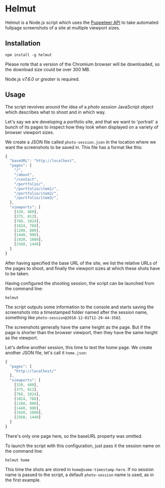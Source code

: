 # Helmut

Helmut is a Node.js script which uses the [Puppeteer API](https://developers.google.com/web/tools/puppeteer/) to take automated fullpage screenshots of a site at multiple viewport sizes.

## Installation

```shell
npm install -g helmut
```

Please note that a version of the Chromium browser will be downloaded, so the download size could be over 300 MB.

Node.js *v7.6.0 or greater* is required.

## Usage

The script revolves around the idea of a *photo session* JavaScript object which describes what to shoot and in which way. 

Let's say we are developing a portfolio site, and that we want to 'portrait' a bunch of its pages to inspect how they look when displayed on a variety of browser viewport sizes. 

We create a JSON file called `photo-session.json` in the location where we want the screenshots to be saved in. This file has a format like this: 

```javascript
{
  "baseURL": "http://localhost",
  "pages": [
    "/",
    "/about",
    "/contact",
    "/portfolio/",
    "/portfolio/item1/",
    "/portfolio/item2/",
    "/portfolio/item3/",
  ],
  "viewports": [
    [320, 480],
    [375, 812],
    [768, 1024],
    [1024, 768],
    [1280, 800],
    [1440, 900],
    [1920, 1080],
    [2560, 1440]
  ]
}
```

After having specified the base URL of the site, we list the relative URLs of the pages to shoot, and finally the viewport sizes at which these shots have to be taken.

Having configured the shooting session, the script can be launched from the command line:

```shell
helmut
```

The script outputs some information to the console and starts saving the screenshots into a  timestamped folder named after the session name, something like `photo-session@2018-12-01T12-29-44-358Z`.

The screenshots generally have the same height as the page. But if the page is shorter than the browser viewport, then they have the same height as the viewport.

Let's define another session, this time to test the home page. We create another JSON file, let's call it `home.json`:

```javascript
{
  "pages": [
    "http://localhost/"
  ],
  "viewports": [
    [320, 480],
    [375, 812],
    [768, 1024],
    [1024, 768],
    [1280, 800],
    [1440, 900],
    [1920, 1080],
    [2560, 1440]
  ]
}
```

There's only one page here, so the baseURL property was omitted.

To launch the script with this configuration,  just pass it the session name on the command line:

```shell
helmut home
```

This time the shots are stored in `home@some-timestamp-here`. If no session name is passed to the script, a default `photo-session` name is used, as in the first example.
